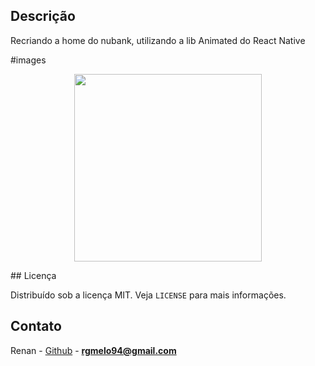 ## Descrição

Recriando a home do nubank, utilizando a lib Animated do React Native

<!-- LICENSE -->

#images

<p align="center">
      <img width="300" src="https://user-images.githubusercontent.com/29661994/60475339-41b05200-9c4d-11e9-9ecc-378a4a4ad856.jpeg">
  </p>
## Licença

Distribuído sob a licença MIT. Veja `LICENSE` para mais informações.

<!-- CONTACT -->

## Contato

Renan - [Github](https://github.com/RgMellon) - **rgmelo94@gmail.com**
